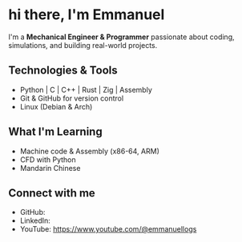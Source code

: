 # hi there, I'm Emmanuel

I'm a **Mechanical Engineer & Programmer** passionate about coding, simulations, and building real-world projects.

## Technologies & Tools
- Python | C | C++ | Rust | Zig | Assembly
- Git & GitHub for version control
- Linux (Debian & Arch)

## What I'm Learning
- Machine code & Assembly (x86-64, ARM)
- CFD with Python
- Mandarin Chinese

## Connect with me
- GitHub: 
- LinkedIn:
- YouTube: https://www.youtube.com/@emmanuellogs
